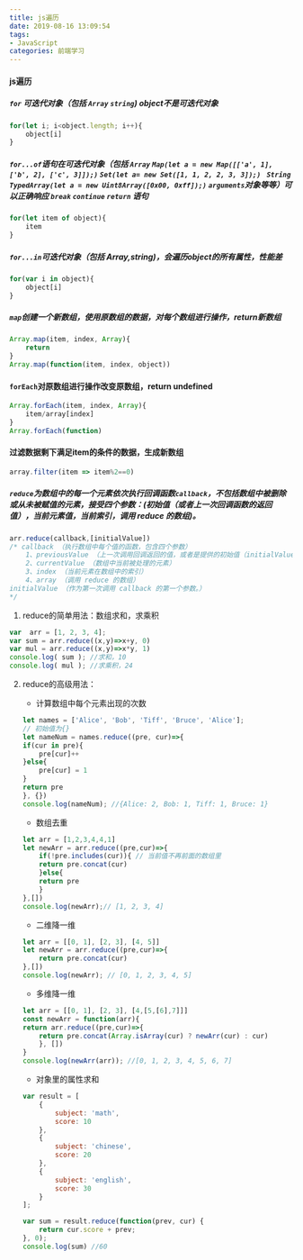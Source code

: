 ```yaml
---
title: js遍历
date: 2019-08-16 13:09:54
tags: 
- JavaScript
categories: 前端学习
---
```

#### js遍历
##### `for` 可迭代对象（包括 `Array` `string`) object不是可迭代对象
``` js
for(let i; i<object.length; i++){
    object[i]
}
```

##### `for...of`语句在可迭代对象（包括 `Array` `Map(let a = new Map([['a', 1], ['b', 2], ['c', 3]]);)` `Set(let a= new Set([1, 1, 2, 2, 3, 3]);) ` `String` `TypedArray(let a = new Uint8Array([0x00, 0xff]);)` `arguments`对象等等）可以正确响应 `break` `continue` `return` 语句
```js
for(let item of object){
    item
}
```
##### `for...in`可迭代对象（包括 Array,string)，会遍历object的所有属性，性能差
```js
for(var i in object){
    object[i]
}
```
##### `map`创建一个新数组，使用原数组的数据，对每个数组进行操作，return新数组
```js
Array.map(item, index, Array){
    return 
}
Array.map(function(item, index, object))

```
#### `forEach`对原数组进行操作改变原数组，return undefined
``` js
Array.forEach(item, index, Array){
    item/array[index]
}
Array.forEach(function)
```
#### 过滤数据剩下满足item的条件的数据，生成新数组
```js
array.filter(item => item%2==0)
```

##### `reduce`为数组中的每一个元素依次执行回调函数`callback`，不包括数组中被删除或从未被赋值的元素，接受四个参数：(初始值（或者上一次回调函数的返回值），当前元素值，当前索引，调用 reduce 的数组)。
``` js
arr.reduce(callback,[initialValue])
/* callback （执行数组中每个值的函数，包含四个参数）
    1、previousValue （上一次调用回调返回的值，或者是提供的初始值（initialValue））
    2、currentValue （数组中当前被处理的元素）
    3、index （当前元素在数组中的索引）
    4、array （调用 reduce 的数组）
initialValue （作为第一次调用 callback 的第一个参数。）
*/
```
1. reduce的简单用法：数组求和，求乘积
``` js
var  arr = [1, 2, 3, 4];
var sum = arr.reduce((x,y)=>x+y, 0)
var mul = arr.reduce((x,y)=>x*y, 1)
console.log( sum ); //求和，10
console.log( mul ); //求乘积，24
```

2. reduce的高级用法：
    - 计算数组中每个元素出现的次数
    ``` js
    let names = ['Alice', 'Bob', 'Tiff', 'Bruce', 'Alice'];
    // 初始值为{}
    let nameNum = names.reduce((pre, cur)=>{
    if(cur in pre){
        pre[cur]++
    }else{
        pre[cur] = 1 
    }
    return pre
    }, {})
    console.log(nameNum); //{Alice: 2, Bob: 1, Tiff: 1, Bruce: 1}
    ```

    - 数组去重
    ``` js
    let arr = [1,2,3,4,4,1]
    let newArr = arr.reduce((pre,cur)=>{
        if(!pre.includes(cur)){ // 当前值不再前面的数组里
        return pre.concat(cur)
        }else{
        return pre
        }
    },[])
    console.log(newArr);// [1, 2, 3, 4]
    ```

    - 二维降一维
    ``` js
    let arr = [[0, 1], [2, 3], [4, 5]]
    let newArr = arr.reduce((pre,cur)=>{
        return pre.concat(cur)
    },[])
    console.log(newArr); // [0, 1, 2, 3, 4, 5]
    ```

    - 多维降一维
    ``` js
    let arr = [[0, 1], [2, 3], [4,[5,[6],7]]]
    const newArr = function(arr){
    return arr.reduce((pre,cur)=>{
        return pre.concat(Array.isArray(cur) ? newArr(cur) : cur)
        }, [])
    }
    console.log(newArr(arr)); //[0, 1, 2, 3, 4, 5, 6, 7]
    ```

    - 对象里的属性求和
    ``` js
    var result = [
        {
            subject: 'math',
            score: 10
        },
        {
            subject: 'chinese',
            score: 20
        },
        {
            subject: 'english',
            score: 30
        }
    ];

    var sum = result.reduce(function(prev, cur) {
        return cur.score + prev;
    }, 0);
    console.log(sum) //60
    ```